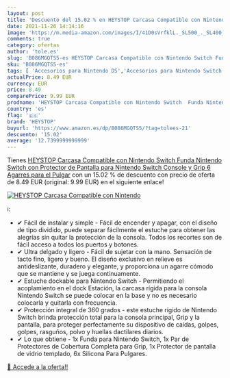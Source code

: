 ```yaml
---
layout: post
title: 'Descuento del 15.02 % en HEYSTOP Carcasa Compatible con Nintendo '
date: 2021-11-26 14:14:16
image: 'https://m.media-amazon.com/images/I/41D0sVrfklL._SL500_._SL400_.jpg'
comments: true
category: ofertas
author: 'tole.es'
slug: 'B086MGQTS5-es HEYSTOP Carcasa Compatible con Nintendo Switch Funda...'
sku: 'B086MGQTS5-es'
tags: [ 'Accesorios para Nintendo DS','Accesorios para Nintendo Switch','Agarres para manos para Nintendo DS','Agarres para manos para Nintendo Switch','Electrónica','Hardware y juegos para Nintendo DS','Hardware y juegos para Nintendo Switch','Sistemas heredados','Sistemas heredados de Nintendo','Videojuegos','heystop','nintendo', ]
actualPrice: 8.49 EUR
currency: EUR
price: 8.49
comparePrice: 9.99 EUR
prodname: 'HEYSTOP Carcasa Compatible con Nintendo Switch  Funda Nintendo Switch con Protector de Pantalla para Nintendo Switch Console y Grip 6 Agarres para el Pulgar'
country: 'es'
flag: '🇪🇸'
brand: 'HEYSTOP'
buyurl: 'https://www.amazon.es/dp/B086MGQTS5/?tag=tolees-21'
descuento: '15.02'
average: '12.7399999999999'
---
```


Tienes [HEYSTOP Carcasa Compatible con Nintendo Switch  Funda Nintendo Switch con Protector de Pantalla para Nintendo Switch Console y Grip 6 Agarres para el Pulgar](https://www.amazon.es/dp/B086MGQTS5/?tag=tolees-21) con un 15.02 % de descuento con precio de oferta de 8.49 EUR (original: 9.99 EUR) en el siguiente enlace!

[![HEYSTOP Carcasa Compatible con Nintendo ](https://m.media-amazon.com/images/I/41D0sVrfklL._SL500_._SL400_.jpg)](https://www.amazon.es/dp/B086MGQTS5/?tag=tolees-21)

ℹ️:

- ✔ Fácil de instalar y simple - Fácil de encender y apagar, con el diseño de tipo dividido, puede separar fácilmente el estuche para obtener las alegrías sin quitar la protección de la consola. Todos los recortes son de fácil acceso a todos los puertos y botones.
- ✔ Ultra delgado y ligero - Fácil de sujetar con la mano. Sensación de tacto fino, ligero y bueno. El diseño exclusivo en relieve es antideslizante, duradero y elegante, y proporciona un agarre cómodo que se mantiene y se juega continuamente.
- ✔ Estuche dockable para Nintendo Switch - Permitiendo el acoplamiento en el dock Estación, la carcasa rígida para la consola Nintendo Switch se puede colocar en la base y no es necesario colocarla y quitarla con frecuencia.
- ✔ Protección integral de 360 grados - este estuche rígido de Nintendo Switch brinda protección total para la consola principal, Grip y la pantalla, para proteger perfectamente su dispositivo de caídas, golpes, golpes, rasguños, polvo y huellas dactilares diarios.
- ✔ Lo que obtiene - 1x Funda para Nintendo Switch, 1x Par de Protectores de Cobertura Completa para Grip, 1x Protector de pantalla de vidrio templado, 6x Silicona Para Pulgares.

[🛒 Accede a la oferta!!](https://www.amazon.es/dp/B086MGQTS5/?tag=tolees-21)
